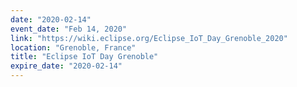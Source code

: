 ```yaml
---
date: "2020-02-14"
event_date: "Feb 14, 2020"
link: "https://wiki.eclipse.org/Eclipse_IoT_Day_Grenoble_2020"
location: "Grenoble, France"
title: "Eclipse IoT Day Grenoble"
expire_date: "2020-02-14"
---
```

